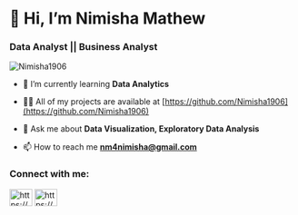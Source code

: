 # 👋 Hi, I’m Nimisha Mathew
<h3 align="left">Data Analyst || Business Analyst</h3>
<p> <img src="https://komarev.com/ghpvc/?username=Nimisha1906&label=Profile%20views&color=0e75b6&style=flat" alt="Nimisha1906" /> </p>

<!-- <p align="left"> <a href="https://github.com/ryo-ma/github-profile-trophy"><img src="https://github-profile-trophy.vercel.app/?username=Nimisha1906" alt="Nimisha1906" /></a> </p> -->

- 🌱 I’m currently learning **Data Analytics**

- 👨‍💻 All of my projects are available at [https://github.com/Nimisha1906](https://github.com/Nimisha1906)

- 💬 Ask me about **Data Visualization, Exploratory Data Analysis**

- 📫 How to reach me **nm4nimisha@gmail.com**

<h3 align="left">Connect with me:</h3>
<p align="left">
<a href="(https://www.linkedin.com/in/nimisha-mathew-975209134/)" target="blank"><img align="center" src="https://raw.githubusercontent.com/rahuldkjain/github-profile-readme-generator/master/src/images/icons/Social/linked-in-alt.svg" alt="https://www.linkedin.com/in/nimisha-mathew-975209134/" height="30" width="40" /></a>
<a href="https://www.kaggle.com/nimisha1906" target="blank"><img align="center" src="https://raw.githubusercontent.com/rahuldkjain/github-profile-readme-generator/master/src/images/icons/Social/kaggle.svg" alt="https://www.kaggle.com/nimisha1906" height="30" width="40" /></a>
</p>

<!---
Nimisha1906/Nimisha1906 is a ✨ special ✨ repository because its `README.md` (this file) appears on your GitHub profile.
You can click the Preview link to take a look at your changes.
--->
